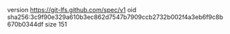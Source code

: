 version https://git-lfs.github.com/spec/v1
oid sha256:3c9f90e329a610b3ec862d7547b7909ccb2732b002f4a3eb6f9c8b670b0344df
size 151
